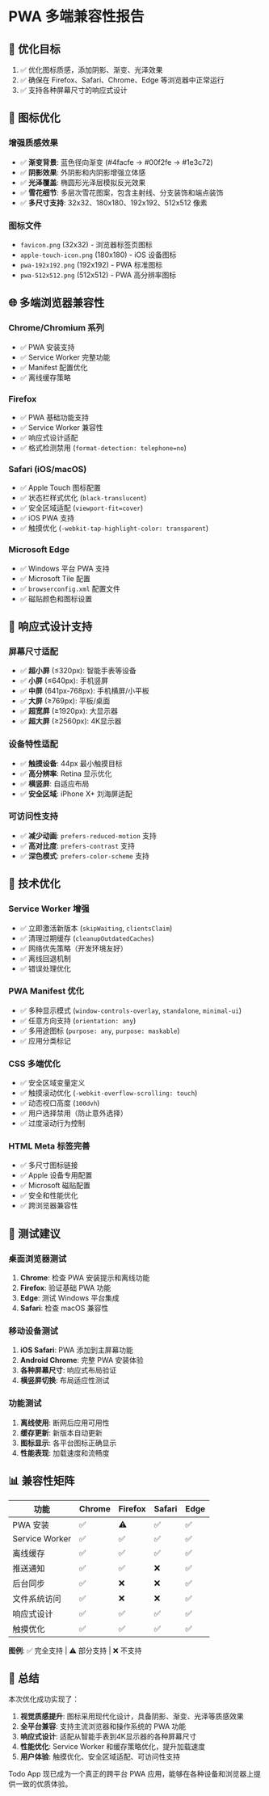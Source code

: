 # PWA 多端兼容性报告

## 🎯 优化目标
1. ✅ 优化图标质感，添加阴影、渐变、光泽效果
2. ✅ 确保在 Firefox、Safari、Chrome、Edge 等浏览器中正常运行
3. ✅ 支持各种屏幕尺寸的响应式设计

## 🎨 图标优化

### 增强质感效果
- ✅ **渐变背景**: 蓝色径向渐变 (#4facfe → #00f2fe → #1e3c72)
- ✅ **阴影效果**: 外阴影和内阴影增强立体感
- ✅ **光泽覆盖**: 椭圆形光泽层模拟反光效果
- ✅ **雪花细节**: 多层次雪花图案，包含主射线、分支装饰和端点装饰
- ✅ **多尺寸支持**: 32x32、180x180、192x192、512x512 像素

### 图标文件
- `favicon.png` (32x32) - 浏览器标签页图标
- `apple-touch-icon.png` (180x180) - iOS 设备图标
- `pwa-192x192.png` (192x192) - PWA 标准图标
- `pwa-512x512.png` (512x512) - PWA 高分辨率图标

## 🌐 多端浏览器兼容性

### Chrome/Chromium 系列
- ✅ PWA 安装支持
- ✅ Service Worker 完整功能
- ✅ Manifest 配置优化
- ✅ 离线缓存策略

### Firefox
- ✅ PWA 基础功能支持
- ✅ Service Worker 兼容性
- ✅ 响应式设计适配
- ✅ 格式检测禁用 (`format-detection: telephone=no`)

### Safari (iOS/macOS)
- ✅ Apple Touch 图标配置
- ✅ 状态栏样式优化 (`black-translucent`)
- ✅ 安全区域适配 (`viewport-fit=cover`)
- ✅ iOS PWA 支持
- ✅ 触摸优化 (`-webkit-tap-highlight-color: transparent`)

### Microsoft Edge
- ✅ Windows 平台 PWA 支持
- ✅ Microsoft Tile 配置
- ✅ `browserconfig.xml` 配置文件
- ✅ 磁贴颜色和图标设置

## 📱 响应式设计支持

### 屏幕尺寸适配
- ✅ **超小屏** (≤320px): 智能手表等设备
- ✅ **小屏** (≤640px): 手机竖屏
- ✅ **中屏** (641px-768px): 手机横屏/小平板
- ✅ **大屏** (≥769px): 平板/桌面
- ✅ **超宽屏** (≥1920px): 大显示器
- ✅ **超大屏** (≥2560px): 4K显示器

### 设备特性适配
- ✅ **触摸设备**: 44px 最小触摸目标
- ✅ **高分辨率**: Retina 显示优化
- ✅ **横竖屏**: 自适应布局
- ✅ **安全区域**: iPhone X+ 刘海屏适配

### 可访问性支持
- ✅ **减少动画**: `prefers-reduced-motion` 支持
- ✅ **高对比度**: `prefers-contrast` 支持
- ✅ **深色模式**: `prefers-color-scheme` 支持

## 🔧 技术优化

### Service Worker 增强
- ✅ 立即激活新版本 (`skipWaiting`, `clientsClaim`)
- ✅ 清理过期缓存 (`cleanupOutdatedCaches`)
- ✅ 网络优先策略（开发环境友好）
- ✅ 离线回退机制
- ✅ 错误处理优化

### PWA Manifest 优化
- ✅ 多种显示模式 (`window-controls-overlay`, `standalone`, `minimal-ui`)
- ✅ 任意方向支持 (`orientation: any`)
- ✅ 多用途图标 (`purpose: any`, `purpose: maskable`)
- ✅ 应用分类标记

### CSS 多端优化
- ✅ 安全区域变量定义
- ✅ 触摸滚动优化 (`-webkit-overflow-scrolling: touch`)
- ✅ 动态视口高度 (`100dvh`)
- ✅ 用户选择禁用（防止意外选择）
- ✅ 过度滚动行为控制

### HTML Meta 标签完善
- ✅ 多尺寸图标链接
- ✅ Apple 设备专用配置
- ✅ Microsoft 磁贴配置
- ✅ 安全和性能优化
- ✅ 跨浏览器兼容性

## 🧪 测试建议

### 桌面浏览器测试
1. **Chrome**: 检查 PWA 安装提示和离线功能
2. **Firefox**: 验证基础 PWA 功能
3. **Edge**: 测试 Windows 平台集成
4. **Safari**: 检查 macOS 兼容性

### 移动设备测试
1. **iOS Safari**: PWA 添加到主屏幕功能
2. **Android Chrome**: 完整 PWA 安装体验
3. **各种屏幕尺寸**: 响应式布局验证
4. **横竖屏切换**: 布局适应性测试

### 功能测试
1. **离线使用**: 断网后应用可用性
2. **缓存更新**: 新版本自动更新
3. **图标显示**: 各平台图标正确显示
4. **性能表现**: 加载速度和流畅度

## 📊 兼容性矩阵

| 功能 | Chrome | Firefox | Safari | Edge |
|------|--------|---------|--------|----- |
| PWA 安装 | ✅ | ⚠️ | ✅ | ✅ |
| Service Worker | ✅ | ✅ | ✅ | ✅ |
| 离线缓存 | ✅ | ✅ | ✅ | ✅ |
| 推送通知 | ✅ | ✅ | ❌ | ✅ |
| 后台同步 | ✅ | ❌ | ❌ | ✅ |
| 文件系统访问 | ✅ | ❌ | ❌ | ✅ |
| 响应式设计 | ✅ | ✅ | ✅ | ✅ |
| 触摸优化 | ✅ | ✅ | ✅ | ✅ |

**图例**: ✅ 完全支持 | ⚠️ 部分支持 | ❌ 不支持

## 🎉 总结

本次优化成功实现了：
1. **视觉质感提升**: 图标采用现代化设计，具备阴影、渐变、光泽等质感效果
2. **全平台兼容**: 支持主流浏览器和操作系统的 PWA 功能
3. **响应式设计**: 适配从智能手表到4K显示器的各种屏幕尺寸
4. **性能优化**: Service Worker 和缓存策略优化，提升加载速度
5. **用户体验**: 触摸优化、安全区域适配、可访问性支持

Todo App 现已成为一个真正的跨平台 PWA 应用，能够在各种设备和浏览器上提供一致的优质体验。